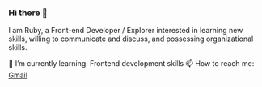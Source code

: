 ### Hi there 👋

I am Ruby, a Front-end Developer / Explorer interested in learning new skills, willing to communicate and discuss, and possessing organizational skills.

🌱 I’m currently learning: Frontend development skills
📫 How to reach me: [Gmail](rrubyitzuchen@gmail)
<!--
**RubyTzu/RubyTzu** is a ✨ _special_ ✨ repository because its `README.md` (this file) appears on your GitHub profile.

Here are some ideas to get you started:

- 🔭 I’m currently working on ...
- 🌱 I’m currently learning ...
- 👯 I’m looking to collaborate on ...
- 🤔 I’m looking for help with ...
- 💬 Ask me about ...
- 📫 How to reach me: ...
- 😄 Pronouns: ...
- ⚡ Fun fact: ...
-->

